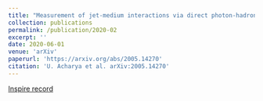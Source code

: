 ```yaml
---
title: "Measurement of jet-medium interactions via direct photon-hadron correlations in Au+Au and d+Au collisions at center-of-mass energy 200 GeV"
collection: publications
permalink: /publication/2020-02
excerpt: ''
date: 2020-06-01
venue: 'arXiv'
paperurl: 'https://arxiv.org/abs/2005.14270'
citation: 'U. Acharya et al. arXiv:2005.14270'
---
```


[Inspire record](http://inspirehep.net/record/1798493)
